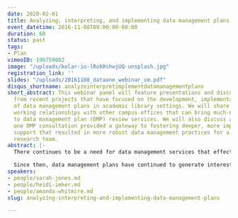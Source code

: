 ```yaml
---
date: 2020-02-01
title: Analyzing, interpreting, and implementing data management plans
event_datetime: 2016-11-08T09:00:00-08:00
duration: 60
status: past
tags:
- Plan
vimeoID: 190759082
image: "/uploads/kolar-io-lRoX0shwjUQ-unsplash.jpg"
registration_link: ''
slides: "/uploads/20161108_dataone_webinar_sm.pdf"
disqus_shortname: analyzeinterpretimplementdatamanagementplans
short_abstract: This webinar panel will feature presentations and discussion drawn
  from recent projects that have focused on the development, implementation, and use
  of data management plans in academic library settings. We will share how to build
  working relationships with other campus offices that can bring much-needed visibility
  to data management plan (DMP) review services. We will also discuss a case where
  one DMP consultation provided a gateway to fostering deeper, more impactful research
  support that resulted in more robust data management practices for a multidisciplinary
  research team.
abstract: |-
  There continues to be a need for data management services that effectively support the needs of researchers. One key area of growth for academic libraries is serving as active collaborators with faculty and researchers as part of the research process. Recognizing this need for additional data management structures, DataONE was an early partner in a grassroots effort (along with seven other institutions) to develop the DMPTool, starting in January 2011. This was in direct response to demands from funding agencies, such as the National Science Foundation (NSF) and the National Institutes of Health (NIH), that researchers create and submit plans for managing their research data.

  Since then, data management plans have continued to generate interest, study, and development. This webinar panel will feature presentations and discussion drawn from recent projects that have focused on the development, implementation, and use of data management plans in academic library settings. We will share how to build working relationships with other campus offices that can bring much-needed visibility to data management plan (DMP) review services. We will also discuss a case where one DMP consultation provided a gateway to fostering deeper, more impactful research support that resulted in more robust data management practices for a multidisciplinary research team. Finally, we’ll discuss what the process of reviewing data management plans can reveal about researchers’ habits, and what recent investigations into DMP follow-through have shown.
speakers:
- people/sarah-jones.md
- people/heidi-imker.md
- people/amanda-whitmire.md
slug: analyzing-interpreting-and-implementing-data-management-plans

---
```

